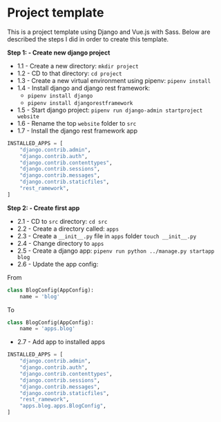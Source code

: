 # Project template

This is a project template using Django and Vue.js with Sass. Below are described the steps I did in order to create this template.

**Step 1: - Create new django project**

- 1.1 - Create a new directory: `mkdir project`
- 1.2 - CD to that directory: `cd project`
- 1.3 - Create a new virtual environment using pipenv: `pipenv install`
- 1.4 - Install django and django rest framework:
  - `pipenv install django`
  - `pipenv install djangorestframework`
- 1.5 - Start django project: `pipenv run django-admin startproject website`
- 1.6 - Rename the top `website` folder to `src`
- 1.7 - Install the django rest framework app

```python
INSTALLED_APPS = [
    "django.contrib.admin",
    "django.contrib.auth",
    "django.contrib.contenttypes",
    "django.contrib.sessions",
    "django.contrib.messages",
    "django.contrib.staticfiles",
    "rest_ramework",
]
```

**Step 2: - Create first app**

- 2.1 - CD to `src` directory: `cd src`
- 2.2 - Create a directory called: `apps`
- 2.3 - Create a `__init__.py` file in `apps` folder `touch __init__.py`
- 2.4 - Change directory to `apps`
- 2.5 - Create a django app: `pipenv run python ../manage.py startapp blog`
- 2.6 - Update the app config:

From

```python
class BlogConfig(AppConfig):
    name = 'blog'
```

To

```python
class BlogConfig(AppConfig):
    name = 'apps.blog'
```

- 2.7 - Add app to installed apps

```python
INSTALLED_APPS = [
    "django.contrib.admin",
    "django.contrib.auth",
    "django.contrib.contenttypes",
    "django.contrib.sessions",
    "django.contrib.messages",
    "django.contrib.staticfiles",
    "rest_ramework",
    "apps.blog.apps.BlogConfig",
]
```
